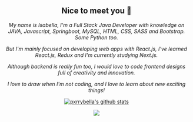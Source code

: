 <div align="center">
<h2>Nice to meet you 🌸</h2>
<p><i>My name is Isabella, I'm a Full Stack Java Developer with knowledge on JAVA, Javascript, Springboot, MySQL, HTML, CSS, SASS and Bootstrap. Some Python too.

But I'm mainly focused on developing web apps with React.js, I've learned React.js, Redux and I'm currently studying Next.js.

Although backend is really fun too, I would love to code frontend designs full of creativity and innovation.

I love to draw when I'm not coding, and I love to learn about new exciting things!

</i></p>
</div>
<div align="center">

  <a href="https://github.com/pxrrybella/github-readme-stats"><img align="center" src="https://github-readme-stats.vercel.app/api?username=pxrrybella&show_icons=true&include_all_commits=true&theme=radical&hide_border=false" alt="pxrrybella's github stats" /></a> 
  
  <a href="https://github.com/pxrrybella/github-readme-stats"><img align="center" src="https://github-readme-stats.vercel.app/api/top-langs/?username=pxrrybella&layout=compact&theme=radical&hide_border=false" /></a>

</div>
